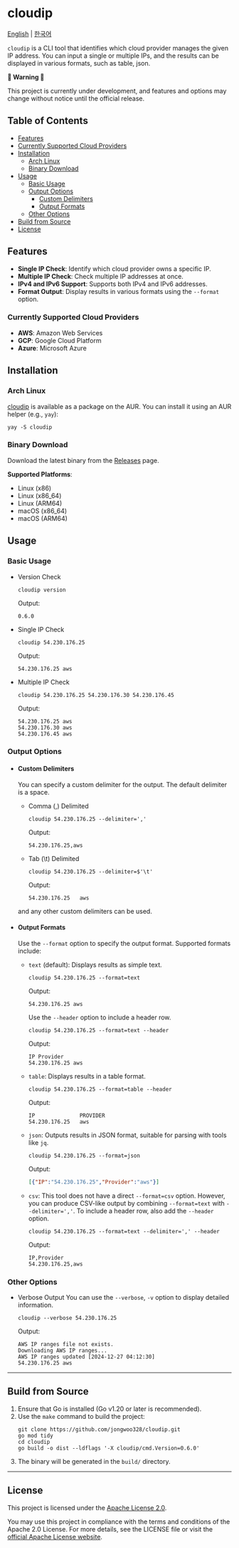 # cloudip

[English](./README.md) | [한국어](./docs/README_ko.md)

`cloudip` is a CLI tool that identifies which cloud provider manages the given IP address. You can input a single or multiple IPs, and the results can be displayed in various formats, such as table, json.

**🚨 Warning 🚨**

This project is currently under development, and features and options may change without notice until the official release. 

## Table of Contents
- [Features](#features)
- [Currently Supported Cloud Providers](#currently-supported-cloud-providers)
- [Installation](#installation)
  - [Arch Linux](#arch-linux)
  - [Binary Download](#binary-download)
- [Usage](#usage)
  - [Basic Usage](#basic-usage)
  - [Output Options](#output-options)
    - [Custom Delimiters](#custom-delimiters)
    - [Output Formats](#output-formats)
  - [Other Options](#other-options)
- [Build from Source](#build-from-source)
- [License](#license)

## Features
- **Single IP Check**: Identify which cloud provider owns a specific IP.
- **Multiple IP Check**: Check multiple IP addresses at once.
- **IPv4 and IPv6 Support**: Supports both IPv4 and IPv6 addresses.
- **Format Output**: Display results in various formats using the `--format` option.

### Currently Supported Cloud Providers
- **AWS**: Amazon Web Services
- **GCP**: Google Cloud Platform
- **Azure**: Microsoft Azure

## Installation
### Arch Linux
[cloudip](https://aur.archlinux.org/packages/cloudip) is available as a package on the AUR.
You can install it using an AUR helper (e.g., `yay`):
```shell
yay -S cloudip
```

### Binary Download
Download the latest binary from the [Releases](https://github.com/jongwoo328/cloudip/releases) page.

**Supported Platforms**:
- Linux (x86)
- Linux (x86_64)
- Linux (ARM64)
- macOS (x86_64)
- macOS (ARM64)


## Usage

### Basic Usage
- Version Check
  ```shell
  cloudip version
  ```
  Output:
  ```text
  0.6.0
  ```

- Single IP Check
  ```shell
  cloudip 54.230.176.25
  ```
  Output:
  ```text
  54.230.176.25 aws
  ```

- Multiple IP Check
  ```shell
  cloudip 54.230.176.25 54.230.176.30 54.230.176.45
  ```
  Output:
  ```text
  54.230.176.25 aws
  54.230.176.30 aws
  54.230.176.45 aws
  ```

### Output Options
- #### Custom Delimiters
  You can specify a custom delimiter for the output. The default delimiter is a space.
  - Comma (,) Delimited
    ```shell
    cloudip 54.230.176.25 --delimiter=','
    ```
    Output:
    ```text
    54.230.176.25,aws
    ```

  - Tab (\t) Delimited
    ```shell
    cloudip 54.230.176.25 --delimiter=$'\t'
    ```
    Output:
    ```text
    54.230.176.25   aws
    ```
  and any other custom delimiters can be used.

- #### Output Formats
  Use the `--format` option to specify the output format. Supported formats include:

  - `text` (default): Displays results as simple text.
    ```shell
    cloudip 54.230.176.25 --format=text
    ```
    Output:
    ```text
    54.230.176.25 aws
    ```
    Use the `--header` option to include a header row.
    ```shell
    cloudip 54.230.176.25 --format=text --header
    ```
    Output:
    ```text
    IP Provider
    54.230.176.25 aws
    ```

  - `table`: Displays results in a table format.
    ```shell
    cloudip 54.230.176.25 --format=table --header
    ```
    Output:
    ```text
    IP              PROVIDER 
    54.230.176.25   aws
    ```

  - `json`: Outputs results in JSON format, suitable for parsing with tools like `jq`.
    ```shell
    cloudip 54.230.176.25 --format=json
    ```
    Output:
    ```json
    [{"IP":"54.230.176.25","Provider":"aws"}]
    ```

  - `csv`: This tool does not have a direct `--format=csv` option. 
    However, you can produce CSV-like output by combining `--format=text` with `--delimiter=','`.
    To include a header row, also add the `--header` option.
    ```shell
    cloudip 54.230.176.25 --format=text --delimiter=',' --header
    ```
    Output:
    ```csv
    IP,Provider
    54.230.176.25,aws
    ```

### Other Options
- Verbose Output
  You can use the `--verbose`, `-v` option to display detailed information.
  ```shell
  cloudip --verbose 54.230.176.25
  ```
  Output:
  ```text
  AWS IP ranges file not exists.
  Downloading AWS IP ranges...
  AWS IP ranges updated [2024-12-27 04:12:30]
  54.230.176.25 aws
  ```


---

## Build from Source
1. Ensure that Go is installed (Go v1.20 or later is recommended).
2. Use the `make` command to build the project:
   ```shell
   git clone https://github.com/jongwoo328/cloudip.git
   go mod tidy
   cd cloudip
   go build -o dist --ldflags '-X cloudip/cmd.Version=0.6.0'
   ```
3. The binary will be generated in the `build/` directory.

---

## License
This project is licensed under the [Apache License 2.0](./LICENSE).

You may use this project in compliance with the terms and conditions of the Apache 2.0 License. For more details, see the LICENSE file or visit the [official Apache License website](http://www.apache.org/licenses/LICENSE-2.0).
